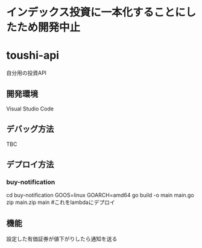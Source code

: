 # インデックス投資に一本化することにしたため開発中止

# toushi-api
自分用の投資API

## 開発環境
Visual Studio Code

## デバッグ方法
TBC

## デプロイ方法
### buy-notification
cd buy-notification
GOOS=linux GOARCH=amd64 go build -o main main.go
zip main.zip main #これをlambdaにデプロイ

## 機能
設定した有価証券が値下がりしたら通知を送る
